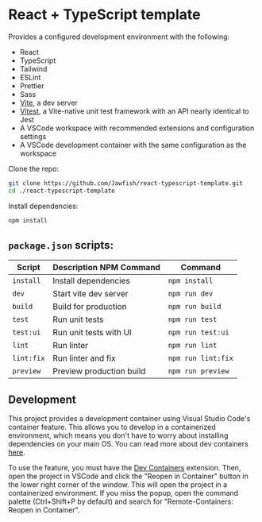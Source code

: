 # React + TypeScript template

Provides a configured development environment with the following:

- React
- TypeScript
- Tailwind
- ESLint
- Prettier
- Sass
- [Vite](https://vitejs.dev/guide/why.html), a dev server
- [Vitest](https://vitest.dev/guide/why.html), a Vite-native unit test framework with an API nearly identical to Jest
- A VSCode workspace with recommended extensions and configuration settings
- A VSCode development container with the same configuration as the workspace

Clone the repo:

```bash
git clone https://github.com/Jawfish/react-typescript-template.git
cd ./react-typescript-template
```

Install dependencies:

```bash
npm install
```

## `package.json` scripts:

| Script     | Description NPM Command  | Command            |
| ---------- | ------------------------ | ------------------ |
| `install`  | Install dependencies     | `npm install`      |
| `dev`      | Start vite dev server    | `npm run dev`      |
| `build`    | Build for production     | `npm run build`    |
| `test`     | Run unit tests           | `npm run test`     |
| `test:ui`  | Run unit tests with UI   | `npm run test:ui`  |
| `lint`     | Run linter               | `npm run lint`     |
| `lint:fix` | Run linter and fix       | `npm run lint:fix` |
| `preview`  | Preview production build | `npm run preview`  |

## Development

This project provides a development container using Visual Studio Code's container feature. This allows you to develop in a containerized environment, which means you don't have to worry about installing dependencies on your main OS. You can read more about dev containers [here](https://code.visualstudio.com/docs/remote/containers).

To use the feature, you must have the [Dev Containers](https://marketplace.visualstudio.com/items?itemName=ms-vscode-remote.remote-containers) extension. Then, open the project in VSCode and click the "Reopen in Container" button in the lower right corner of the window. This will open the project in a containerized environment. If you miss the popup, open the command palette (Ctrl+Shift+P by default) and search for "Remote-Containers: Reopen in Container".
